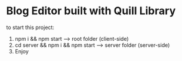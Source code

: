# Blog Editor built with Quill Library

to start this project:

1. npm i && npm start --> root folder (client-side)
2. cd server && npm i && npm start --> server folder (server-side)
3. Enjoy
